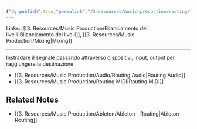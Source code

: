 ```yaml
---
{"dg-publish":true,"permalink":"/3-resources/music-production/routing/"}
---
```


Links:: [[3. Resources/Music Production/Bilanciamento dei livelli\|Bilanciamento dei livelli]], [[3. Resources/Music Production/Mixing\|Mixing]]

---
Instradare il segnale passando attraverso dispositivi, input, output per raggiungere la destinazione

- [[3. Resources/Music Production/Audio/Routing Audio\|Routing Audio]]
- [[3. Resources/Music Production/Routing MIDI\|Routing MIDI]]



## Related Notes

- [[3. Resources/Music Production/Ableton/Ableton - Routing\|Ableton - Routing]]
